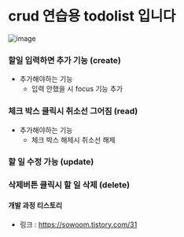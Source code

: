 # crud 연습용 todolist 입니다

![image](https://github.com/dltngus02/CRUD-todolist/assets/120762921/8155dddd-cb80-4c30-a3f2-62e2bfd3a4d1)

### 할일 입력하면 추가 기능 (create)
- 추가해야하는 기능
    - 입력 안했을 시 focus 기능 추가

### 체크 박스 클릭시 취소선 그어짐 (read)
- 추가해야하는 기능
    - 체크 박스 해제시 취소선 해제

 ### 할 일 수정 가능 (update)

 ### 삭제버튼 클릭시 할 일 삭제 (delete)

 #### 개발 과정 티스토리
 - 링크 : https://sowoom.tistory.com/31
  

